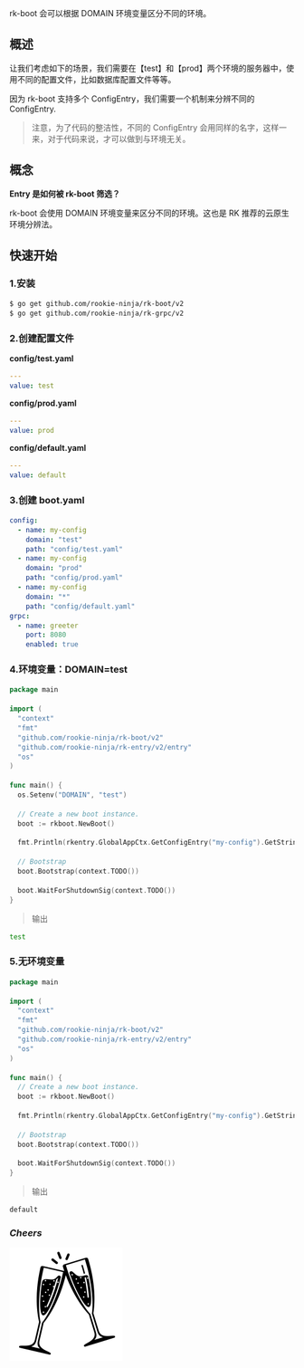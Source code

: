 rk-boot 会可以根据 DOMAIN 环境变量区分不同的环境。

## 概述
让我们考虑如下的场景，我们需要在【test】和【prod】两个环境的服务器中，使用不同的配置文件，比如数据库配置文件等等。

因为 rk-boot 支持多个 ConfigEntry，我们需要一个机制来分辨不同的 ConfigEntry.

> 注意，为了代码的整洁性，不同的 ConfigEntry 会用同样的名字，这样一来，对于代码来说，才可以做到与环境无关。

## 概念
**Entry 是如何被 rk-boot 筛选？**

rk-boot 会使用 DOMAIN 环境变量来区分不同的环境。这也是 RK 推荐的云原生环境分辨法。

## 快速开始
### 1.安装

```bash
$ go get github.com/rookie-ninja/rk-boot/v2
$ go get github.com/rookie-ninja/rk-grpc/v2
```

### 2.创建配置文件
**config/test.yaml**
```yaml
---
value: test
```

**config/prod.yaml**
```yaml
---
value: prod
```

**config/default.yaml**
```yaml
---
value: default
```

### 3.创建 boot.yaml
```yaml
config:
  - name: my-config
    domain: "test"
    path: "config/test.yaml"
  - name: my-config
    domain: "prod"
    path: "config/prod.yaml"
  - name: my-config
    domain: "*"
    path: "config/default.yaml"
grpc:
  - name: greeter
    port: 8080
    enabled: true
```

### 4.环境变量：DOMAIN=test
```go
package main

import (
  "context"
  "fmt"
  "github.com/rookie-ninja/rk-boot/v2"
  "github.com/rookie-ninja/rk-entry/v2/entry"
  "os"
)

func main() {
  os.Setenv("DOMAIN", "test")

  // Create a new boot instance.
  boot := rkboot.NewBoot()

  fmt.Println(rkentry.GlobalAppCtx.GetConfigEntry("my-config").GetString("value"))

  // Bootstrap
  boot.Bootstrap(context.TODO())

  boot.WaitForShutdownSig(context.TODO())
}
```

> 输出
```bash
test
```

### 5.无环境变量
```go
package main

import (
  "context"
  "fmt"
  "github.com/rookie-ninja/rk-boot/v2"
  "github.com/rookie-ninja/rk-entry/v2/entry"
  "os"
)

func main() {
  // Create a new boot instance.
  boot := rkboot.NewBoot()

  fmt.Println(rkentry.GlobalAppCtx.GetConfigEntry("my-config").GetString("value"))

  // Bootstrap
  boot.Bootstrap(context.TODO())

  boot.WaitForShutdownSig(context.TODO())
}
```
> 输出
```bash
default
```

### _**Cheers**_
![](../../img/user-guide/cheers.png)
